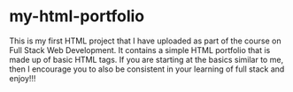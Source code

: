 # my-html-portfolio
This is my first HTML project that I have uploaded as part of the course on Full Stack Web Development. It contains a simple HTML portfolio that is made up of basic HTML tags. If you are starting at the basics similar to me, then I encourage you to also be consistent in your learning of full stack and enjoy!!!
